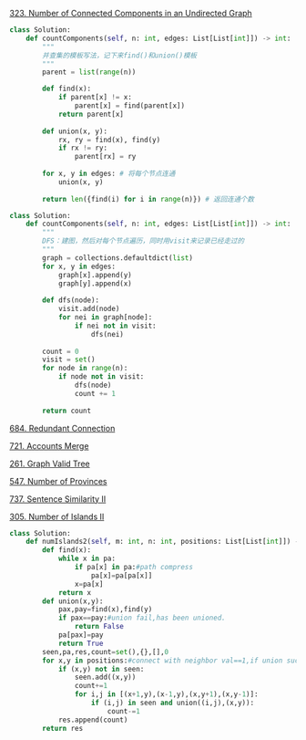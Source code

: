 [323. Number of Connected Components in an Undirected Graph](https://leetcode.com/problems/number-of-connected-components-in-an-undirected-graph/discuss/319459/Python3-UnionFindDFSBFS-solution)

```py
class Solution:
    def countComponents(self, n: int, edges: List[List[int]]) -> int:
        """
        并查集的模板写法，记下来find()和union()模板
        """
        parent = list(range(n))

        def find(x):
            if parent[x] != x:
                parent[x] = find(parent[x])
            return parent[x]
        
        def union(x, y):
            rx, ry = find(x), find(y)
            if rx != ry:
                parent[rx] = ry
        
        for x, y in edges: # 将每个节点连通
            union(x, y)
        
        return len({find(i) for i in range(n)}) # 返回连通个数
```

```py
class Solution:
    def countComponents(self, n: int, edges: List[List[int]]) -> int:
        """
        DFS：建图，然后对每个节点遍历，同时用visit来记录已经走过的
        """
        graph = collections.defaultdict(list)
        for x, y in edges:
            graph[x].append(y)
            graph[y].append(x)
        
        def dfs(node):
            visit.add(node)
            for nei in graph[node]:
                if nei not in visit:
                    dfs(nei)
        
        count = 0
        visit = set()
        for node in range(n):
            if node not in visit:
                dfs(node)
                count += 1
        
        return count

```

[684. Redundant Connection](https://leetcode.com/problems/redundant-connection/)

[721. Accounts Merge](https://leetcode.com/problems/accounts-merge/)

[261. Graph Valid Tree](https://leetcode.com/problems/graph-valid-tree/)

[547. Number of Provinces](https://leetcode.com/problems/number-of-provinces/)

[737. Sentence Similarity II](https://leetcode.com/problems/sentence-similarity-ii/)

[305. Number of Islands II](https://leetcode.com/problems/number-of-islands-ii/)
```py
class Solution:
    def numIslands2(self, m: int, n: int, positions: List[List[int]]) -> List[int]:
        def find(x):
            while x in pa:
                if pa[x] in pa:#path compress
                    pa[x]=pa[pa[x]]
                x=pa[x]
            return x    
        def union(x,y):
            pax,pay=find(x),find(y)
            if pax==pay:#union fail,has been unioned.
                return False
            pa[pax]=pay
            return True
        seen,pa,res,count=set(),{},[],0
        for x,y in positions:#connect with neighbor val==1,if union success,means one island disappear.
            if (x,y) not in seen:
                seen.add((x,y))
                count+=1
                for i,j in [(x+1,y),(x-1,y),(x,y+1),(x,y-1)]:
                    if (i,j) in seen and union((i,j),(x,y)):
                        count-=1
            res.append(count)
        return res
```